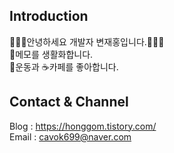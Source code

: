 ## Introduction
🙋🏻‍♂️안녕하세요 개발자 변재홍입니다.🙋🏻‍♂️<br>
📄메모를 생활화합니다.<br>
💪운동과 ☕️카페를 좋아합니다.

## Contact & Channel
Blog : https://honggom.tistory.com/<br>
Email : cavok699@naver.com


